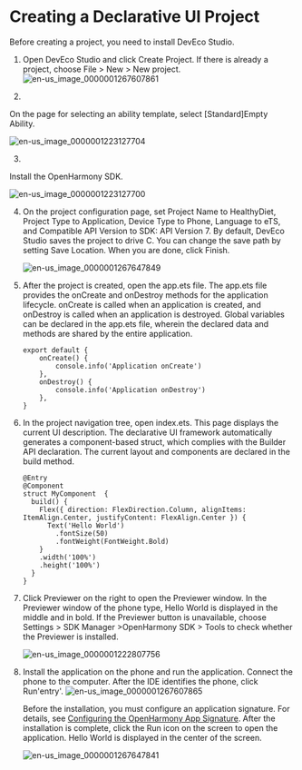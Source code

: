 # Creating a Declarative UI Project


Before creating a project, you need to install DevEco Studio. 


1. Open DevEco Studio and click Create Project. If there is already a project, choose File > New > New project.
   ![en-us_image_0000001267607861](figures/en-us_image_0000001267607861.png)

2. 
  

   On the page for selecting an ability template, select [Standard]Empty Ability.

   ![en-us_image_0000001223127704](figures/en-us_image_0000001223127704.png)

3. 
  Install the OpenHarmony SDK.

   ![en-us_image_0000001223127700](figures/en-us_image_0000001223127700.png)

4. On the project configuration page, set Project Name to HealthyDiet, Project Type to Application, Device Type to Phone, Language to eTS, and Compatible API Version to SDK: API Version 7. By default, DevEco Studio saves the project to drive C. You can change the save path by setting Save Location. When you are done, click Finish.
  

   ![en-us_image_0000001267647849](figures/en-us_image_0000001267647849.png)

5. After the project is created, open the app.ets file.
     The app.ets file provides the onCreate and onDestroy methods for the application lifecycle. onCreate is called when an application is created, and onDestroy is called when an application is destroyed. Global variables can be declared in the app.ets file, wherein the declared data and methods are shared by the entire application.
     
   ```
   export default {
       onCreate() {
           console.info('Application onCreate')
       },
       onDestroy() {
           console.info('Application onDestroy')
       },
   }
   ```

6. In the project navigation tree, open index.ets. This page displays the current UI description. The declarative UI framework automatically generates a component-based struct, which complies with the Builder API declaration. The current layout and components are declared in the build method.
  
   ```
   @Entry
   @Component
   struct MyComponent  {
     build() {
       Flex({ direction: FlexDirection.Column, alignItems: ItemAlign.Center, justifyContent: FlexAlign.Center }) {
         Text('Hello World')
           .fontSize(50)
           .fontWeight(FontWeight.Bold)
       }
       .width('100%')
       .height('100%')
     }
   }
   ```

7. Click Previewer on the right to open the Previewer window. In the Previewer window of the phone type, Hello World is displayed in the middle and in bold.
   If the Previewer button is unavailable, choose Settings > SDK Manager >OpenHarmony SDK > Tools to check whether the Previewer is installed.

   ![en-us_image_0000001222807756](figures/en-us_image_0000001222807756.png)

8. Install the application on the phone and run the application. Connect the phone to the computer. After the IDE identifies the phone, click Run'entry'.
   ![en-us_image_0000001267607865](figures/en-us_image_0000001267607865.png)

   Before the installation, you must configure an application signature. For details, see [Configuring the OpenHarmony App Signature](../quick-start/configuring-the-openharmony-app-signature.md). After the installation is complete, click the Run icon on the screen to open the application. Hello World is displayed in the center of the screen.

   ![en-us_image_0000001267647841](figures/en-us_image_0000001267647841.png)
